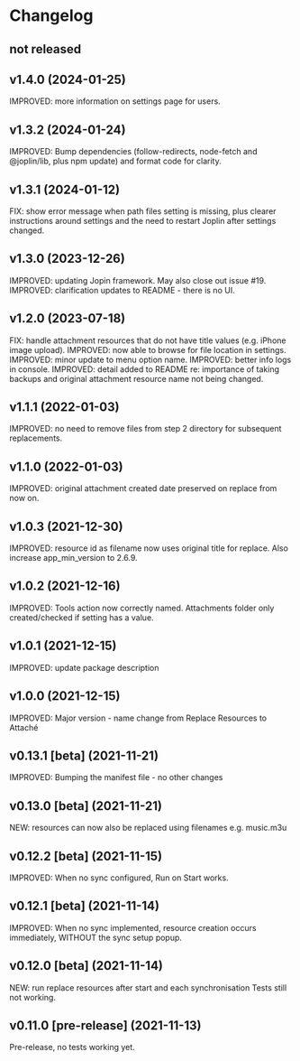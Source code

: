 # Changelog

## not released

## v1.4.0 (2024-01-25)

IMPROVED: more information on settings page for users.

## v1.3.2 (2024-01-24)

IMPROVED: Bump dependencies (follow-redirects, node-fetch and @joplin/lib, plus npm update) and format code for clarity.

## v1.3.1 (2024-01-12)

FIX: show error message when path files setting is missing, plus clearer instructions around settings and the need to restart Joplin after settings changed.

## v1.3.0 (2023-12-26)

IMPROVED: updating Jopin framework. May also close out issue #19.
IMPROVED: clarification updates to README - there is no UI.

## v1.2.0 (2023-07-18)

FIX: handle attachment resources that do not have title values (e.g. iPhone image upload).
IMPROVED: now able to browse for file location in settings.
IMPROVED: minor update to menu option name.
IMPROVED: better info logs in console.
IMPROVED: detail added to README re: importance of taking backups and original attachment resource name not being changed.

## v1.1.1 (2022-01-03)

IMPROVED: no need to remove files from step 2 directory for subsequent replacements.

## v1.1.0 (2022-01-03)

IMPROVED: original attachment created date preserved on replace from now on.

## v1.0.3 (2021-12-30)

IMPROVED: resource id as filename now uses original title for replace. Also increase app_min_version to 2.6.9.

## v1.0.2 (2021-12-16)

IMPROVED: Tools action now correctly named. Attachments folder only created/checked if setting has a value.

## v1.0.1 (2021-12-15)

IMPROVED: update package description

## v1.0.0 (2021-12-15)

IMPROVED: Major version - name change from Replace Resources to Attaché

## v0.13.1 [beta] (2021-11-21)

IMPROVED: Bumping the manifest file - no other changes

## v0.13.0 [beta] (2021-11-21)

NEW: resources can now also be replaced using filenames e.g. music.m3u

## v0.12.2 [beta] (2021-11-15)

IMPROVED: When no sync configured, Run on Start works.

## v0.12.1 [beta] (2021-11-14)

IMPROVED: When no sync implemented, resource creation occurs immediately, WITHOUT the sync setup popup.

## v0.12.0 [beta] (2021-11-14)

NEW: run replace resources after start and each synchronisation
Tests still not working.

## v0.11.0 [pre-release] (2021-11-13)

Pre-release, no tests working yet.